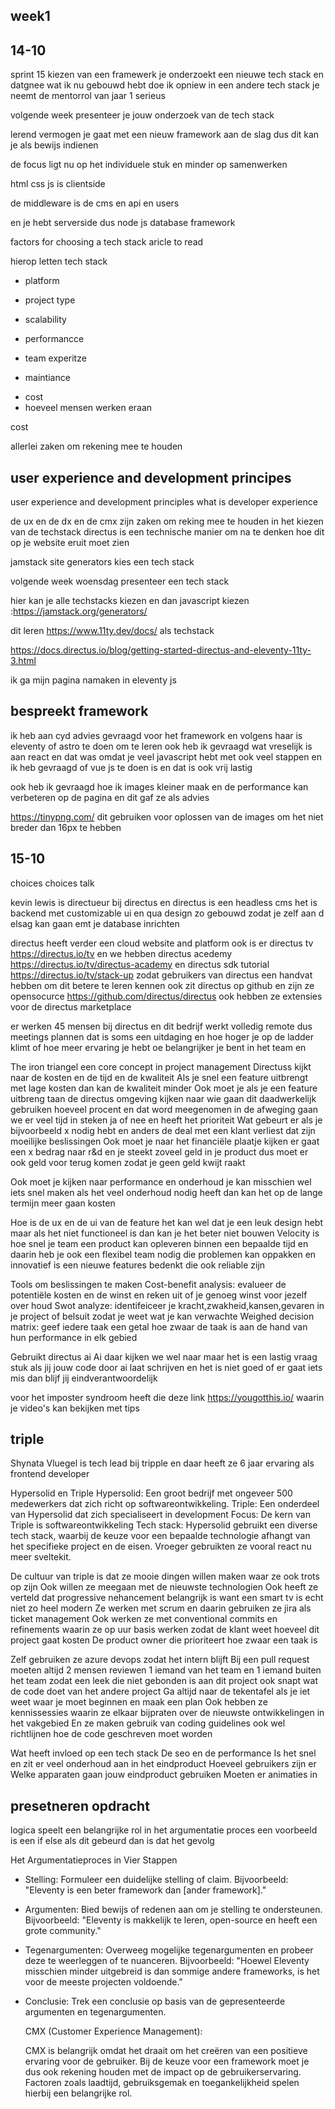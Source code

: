 <div class="week1 generalStyling">

<h2 id="week1">week1</h2>
<section>
<h2>14-10</h2>


<p>

sprint 15 kiezen van een framewerk 
je onderzoekt een nieuwe tech stack
en datgnee wat ik nu gebouwd hebt doe ik opniew in een andere tech stack
je neemt de mentorrol van jaar 1 serieus

</p>

volgende week presenteer je jouw onderzoek van de tech stack

lerend vermogen je gaat met een nieuw framework aan de slag dus dit kan je als bewijs indienen


de focus ligt nu op het individuele stuk en minder op samenwerken



html css js is clientside

de middleware is de cms en api en users

en je hebt serverside dus  node js 
database 
framework

factors for choosing a tech stack aricle to read

hierop letten tech stack
<ul>
  <li>
    platform
  </li>
  <li>
    
project type 
  </li>
  <li>
    
scalability
  </li>
  <li>
    
performancce
  </li>
  <li>
    
team experitze
  </li>
  <li>
    
maintiance
  </li>
  <li>cost</li>
  <li>hoeveel mensen werken eraan</li>
</ul>
cost 

allerlei zaken om rekening mee te houden

<h2>user experience and development principes</h2>

user experience and development principles
what is developer experience 

de ux en de dx en de cmx zijn zaken om reking mee te houden in het kiezen van de techstack
directus is een technische manier om na te denken hoe dit op je website eruit moet zien

jamstack site generators kies een tech stack

volgende week woensdag presenteer een tech stack

hier kan je alle techstacks kiezen en dan javascript kiezen :https://jamstack.org/generators/ 

dit leren https://www.11ty.dev/docs/ als techstack

https://docs.directus.io/blog/getting-started-directus-and-eleventy-11ty-3.html

ik ga mijn pagina namaken in eleventy js 



<h2>bespreekt framework</h2>

ik heb aan cyd advies gevraagd voor het framework en volgens haar is eleventy of astro te doen om te leren
ook heb ik gevraagd wat vreselijk is aan react en dat was omdat je veel javascript hebt met ook veel stappen 
en ik heb gevraagd of vue js te doen is en dat is ook vrij lastig 



<p>ook heb ik gevraagd hoe ik images kleiner maak en de performance kan verbeteren op de pagina en dit gaf ze als advies
  
https://tinypng.com/ dit gebruiken voor oplossen van de images om het niet breder dan 16px te hebben 
</p>

</section>

</div>



<section>
<h2>15-10</h2>
<p>
choices choices talk


kevin lewis is directueur bij directus 
en directus is een headless cms het is backend met customizable ui en qua design zo gebouwd zodat je zelf aan d elsag kan gaan emt je database inrichten 

directus heeft verder een cloud website and platform ook is er directus tv  https://directus.io/tv 
en we hebben directus acedemy https://directus.io/tv/directus-academy
en directus sdk tutorial https://directus.io/tv/stack-up 
zodat gebruikers van directus een handvat hebben om dit betere te leren kennen
ook zit directus op github en zijn ze opensocurce https://github.com/directus/directus 
ook hebben ze extensies voor de directus marketplace 

er werken 45 mensen bij directus en dit bedrijf werkt volledig remote 
dus meetings plannen dat is soms een uitdaging 
en hoe hoger je op de ladder klimt of hoe meer ervaring je hebt oe belangrijker je bent in het team en  


</p>





<p>
The iron triangel een core concept in project management 
Directuss kijkt naar de kosten en de tijd en de kwaliteit 
Als je snel een feature uitbrengt met lage kosten dan kan de kwaliteit minder 
Ook moet je als je een feature uitbreng taan de directus omgeving kijken naar wie gaan dit daadwerkelijk gebruiken hoeveel procent en dat word meegenomen in de afweging gaan we er veel tijd in steken ja of nee en heeft het prioriteit
Wat gebeurt er als je bijvoorbeeld x nodig hebt en anders de deal met een klant verliest dat zijn moeilijke beslissingen
Ook moet je naar het financiële plaatje kijken er gaat een x bedrag naar r&d en je steekt zoveel geld in je product dus moet er ook geld voor terug komen zodat je geen geld kwijt raakt

</p>

<p>
  


 
Ook moet je kijken naar performance en onderhoud je kan misschien wel iets snel maken als het veel onderhoud nodig heeft dan kan het op de lange termijn meer gaan kosten

Hoe is de ux en de ui van de feature het kan wel dat je een leuk design hebt maar als het niet functioneel is dan kan je het beter niet bouwen
Velocity is hoe snel je team een product kan opleveren binnen een bepaalde tijd en daarin heb je ook een flexibel team nodig die problemen kan oppakken en innovatief is een nieuwe features bedenkt die ook reliable zijn 
</p>

<p>

  

Tools om beslissingen te maken
Cost-benefit analysis:  evalueer de potentiële kosten en de winst en reken uit of je genoeg winst voor jezelf over houd
Swot analyze: identifeiceer je kracht,zwakheid,kansen,gevaren in je project of belsuit zodat je weet wat je kan verwachte
Weighed decision matrix: geef iedere taak een getal hoe zwaar de taak is aan de hand van hun performance in elk gebied
 

Gebruikt directus ai 
Ai daar kijken we wel naar maar het is een lastig vraag stuk als jij jouw code door ai laat schrijven en het is niet goed of er gaat iets mis dan blijf jij eindverantwoordelijk 

</p>


<p>

voor het imposter syndroom heeft die deze link https://yougotthis.io/ waarin je video's kan bekijken met tips


</p>


</section>


<h2>triple</h2>

<p>

Shynata Vluegel is tech lead bij tripple en daar heeft ze 6 jaar ervaring als frontend developer

Hypersolid en Triple
Hypersolid: Een groot bedrijf met ongeveer 500 medewerkers dat zich richt op softwareontwikkeling.
Triple: Een onderdeel van Hypersolid dat zich specialiseert in development 
Focus: De kern van Triple is softwareontwikkeling
Tech stack: Hypersolid gebruikt een diverse tech stack, waarbij de keuze voor een bepaalde technologie afhangt van het specifieke project en de eisen. Vroeger gebruikten ze vooral react nu meer sveltekit.
</p>
<p>
  


De cultuur van triple is dat ze mooie dingen willen maken waar ze ook trots op zijn
Ook willen ze meegaan met de nieuwste technologien 
Ook heeft ze verteld dat progressive nehancement belangrijk is want een smart tv is echt niet zo heel modern 
Ze werken met scrum en daarin gebruiken ze jira als ticket management 
Ook werken ze met conventional commits en refinements waarin ze op uur basis werken zodat de klant weet hoeveel dit project gaat kosten
De product owner die prioriteert hoe zwaar een taak is
</p>

<p>
  

Zelf gebruiken ze azure devops zodat het intern blijft 
Bij een pull request moeten altijd 2 mensen reviewen 1 iemand van het team en 1 iemand buiten het team zodat een leek die niet gebonden is aan dit project ook snapt wat de code doet van het andere project
Ga altijd naar de tekentafel als je iet weet waar je moet beginnen en maak een plan 
Ook hebben ze kennissessies waarin ze elkaar bijpraten over de nieuwste ontwikkelingen in het vakgebied
En ze maken gebruik van coding guidelines ook wel richtlijnen hoe de code geschreven moet worden

Wat heeft invloed op een tech stack
De seo en de performance
Is het snel en zit er veel onderhoud aan in het eindproduct
Hoeveel gebruikers zijn er 
Welke apparaten gaan jouw eindproduct gebruiken
Moeten er animaties in 

</p>


<h2>presetneren opdracht </h2>


<p>
  logica speelt een belangrijke rol in het argumentatie proces een voorbeeld is een if else als dit gebeurd dan is dat het gevolg
</p>

<p>
  
Het Argumentatieproces in Vier Stappen
<ul>
  <li>
    
Stelling: Formuleer een duidelijke stelling of claim. Bijvoorbeeld: "Eleventy is een beter framework dan [ander framework]."
  </li>
  <li>
    
Argumenten: Bied bewijs of redenen aan om je stelling te ondersteunen. Bijvoorbeeld: "Eleventy is makkelijk te leren, open-source en heeft een grote community."
  </li>
  <li>
    
Tegenargumenten: Overweeg mogelijke tegenargumenten en probeer deze te weerleggen of te nuanceren. Bijvoorbeeld: "Hoewel Eleventy misschien minder uitgebreid is dan sommige andere frameworks, is het voor de meeste projecten voldoende."
  </li>
  <li>
Conclusie: Trek een conclusie op basis van de gepresenteerde argumenten en tegenargumenten.
  </li>
</p>


<p>
  CMX (Customer Experience Management):

CMX is belangrijk omdat het draait om het creëren van een positieve ervaring voor de gebruiker. Bij de keuze voor een framework moet je dus ook rekening houden met de impact op de gebruikerservaring. Factoren zoals laadtijd, gebruiksgemak en toegankelijkheid spelen hierbij een belangrijke rol.
</p>


